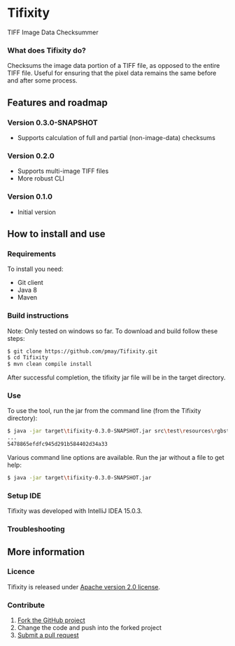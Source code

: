 # Tifixity

TIFF Image Data Checksummer

### What does Tifixity do?

Checksums the image data portion of a TIFF file, as opposed to the entire TIFF file. Useful 
for ensuring that the pixel data remains the same before and after some process.

## Features and roadmap

### Version 0.3.0-SNAPSHOT
* Supports calculation of full and partial (non-image-data) checksums

### Version 0.2.0
* Supports multi-image TIFF files
* More robust CLI

### Version 0.1.0

* Initial version

## How to install and use

### Requirements

To install you need:

* Git client
* Java 8
* Maven

### Build instructions

Note: Only tested on windows so far.
To download and build follow these steps:

```bash
$ git clone https://github.com/pmay/Tifixity.git
$ cd Tifixity
$ mvn clean compile install
```

After successful completion, the tifixity jar file will be in the target directory.

### Use

To use the tool, run the jar from the command line (from the Tifixity directory):
```bash
$ java -jar target\tifixity-0.3.0-SNAPSHOT.jar src\test\resources\rgbstrips.tiff
...
5478865efdfc945d291b584402d34a33
```

Various command line options are available. Run the jar without a file to get help:
```bash
$ java -jar target\tifixity-0.3.0-SNAPSHOT.jar
```

### Setup IDE

Tifixity was developed with IntelliJ IDEA 15.0.3.

### Troubleshooting

## More information

### Licence

Tifixity is released under [Apache version 2.0 license](LICENSE.txt).

### Contribute

1. [Fork the GitHub project](https://help.github.com/articles/fork-a-repo)
2. Change the code and push into the forked project
3. [Submit a pull request](https://help.github.com/articles/using-pull-requests)
